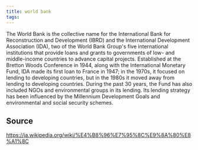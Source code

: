 ```yaml
---
title: world bank
tags: 
---
```


The World Bank is the collective name for the International Bank for Reconstruction and Development (IBRD) and the International Development Association (IDA), two of the World Bank Group's five international institutions that provide loans and grants to governments of low- and middle-income countries to advance capital projects. Established at the Bretton Woods Conference in 1944, along with the International Monetary Fund, IDA made its first loan to France in 1947; in the 1970s, it focused on lending to developing countries, but in the 1980s it moved away from lending to developing countries. During the past 30 years, the Fund has also included NGOs and environmental groups in its lending. Its lending strategy has been influenced by the Millennium Development Goals and environmental and social security schemes.

## Source
https://ja.wikipedia.org/wiki/%E4%B8%96%E7%95%8C%E9%8A%80%E8%A1%8C